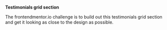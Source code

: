 **Testimonials grid section**

The frontendmentor.io challenge is to build out this testimonials grid section and get it looking as close to the design as possible.
